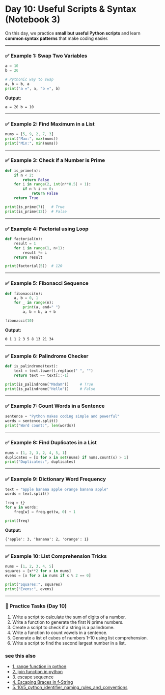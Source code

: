 # Day 10: Useful Scripts & Syntax (Notebook 3)

On this day, we practice **small but useful Python scripts** and learn **common syntax patterns** that make coding easier.

---

### ✅ Example 1: Swap Two Variables

```python
a = 10
b = 20

# Pythonic way to swap
a, b = b, a
print("a =", a, "b =", b)
```

**Output:**

```
a = 20 b = 10
```

---

### ✅ Example 2: Find Maximum in a List

```python
nums = [5, 9, 2, 7, 3]
print("Max:", max(nums))
print("Min:", min(nums))
```

---

### ✅ Example 3: Check if a Number is Prime

```python
def is_prime(n):
    if n < 2:
        return False
    for i in range(2, int(n**0.5) + 1):
        if n % i == 0:
            return False
    return True

print(is_prime(7))   # True
print(is_prime(12))  # False
```

---

### ✅ Example 4: Factorial using Loop

```python
def factorial(n):
    result = 1
    for i in range(1, n+1):
        result *= i
    return result

print(factorial(5))  # 120
```

---

### ✅ Example 5: Fibonacci Sequence

```python
def fibonacci(n):
    a, b = 0, 1
    for _ in range(n):
        print(a, end=" ")
        a, b = b, a + b

fibonacci(10)
```

**Output:**

```
0 1 1 2 3 5 8 13 21 34
```

---

### ✅ Example 6: Palindrome Checker

```python
def is_palindrome(text):
    text = text.lower().replace(" ", "")
    return text == text[::-1]

print(is_palindrome("Madam"))     # True
print(is_palindrome("Hello"))     # False
```

---

### ✅ Example 7: Count Words in a Sentence

```python
sentence = "Python makes coding simple and powerful"
words = sentence.split()
print("Word count:", len(words))
```

---

### ✅ Example 8: Find Duplicates in a List

```python
nums = [1, 2, 3, 2, 4, 5, 1]
duplicates = [x for x in set(nums) if nums.count(x) > 1]
print("Duplicates:", duplicates)
```

---

### ✅ Example 9: Dictionary Word Frequency

```python
text = "apple banana apple orange banana apple"
words = text.split()

freq = {}
for w in words:
    freq[w] = freq.get(w, 0) + 1

print(freq)
```

**Output:**

```
{'apple': 3, 'banana': 2, 'orange': 1}
```

---

### ✅ Example 10: List Comprehension Tricks

```python
nums = [1, 2, 3, 4, 5]
squares = [x**2 for x in nums]
evens = [x for x in nums if x % 2 == 0]

print("Squares:", squares)
print("Evens:", evens)
```

---

### 📝 Practice Tasks (Day 10)

1. Write a script to calculate the sum of digits of a number.
2. Write a function to generate the first N prime numbers.
3. Create a script to check if a string is a palindrome.
4. Write a function to count vowels in a sentence.
5. Generate a list of cubes of numbers 1–10 using list comprehension.
6. Write a script to find the second largest number in a list.


### see this also 
- [1. range function in python](./10/1_range_function_in_python.md)
- [2. join function in python](./10/2_join_in_python.md)
- [3. escape sequence](./10/3_escape_sequences.md)
- [4. Escaping Braces in f-String](./10/4_Escaping%20Braces%20in%20f-Strings.md)
- [5. 10/5_python_identifier_naming_rules_and_conventions](./10/5_python_identifier_naming_rules_and_conventions.md)

